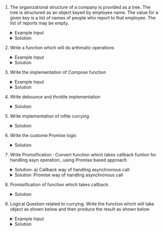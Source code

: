 1. The organizational structure of a company is provided as a tree. The tree is structured as an object keyed by    employee name. The value for a given key is a list of names of people who report to that employee. The list of reports may be empty.

    <details>
    <summary>Example input</summary>

        ```
        const tree = {
            'Jane Mayer': ['Baraka Tumuti', 'Sarah Lee', 'David Heinsburg'],
            'Baraka Tumuti': ['Abida Begum'],
            'Sarah Lee': ['David Gibbly', 'Kelsey Hamming'],
            'David Heinsburg': [],
            'Abida Begum': ['Dave Bunt', 'James Ray'],
            'David Gibbly': [],
            'Kelsey Hamming': [],
            'Dave Bunt': [],
            'James Ray': [],
        }; 
        ```
    </details>

    <details>
    <summary>Solution</summary>
    
        ```
           function printSuborg(leader) {
            let output=[];
             let reportees = tree[leader];
             if(reportees.length===0){
                 return [leader];
             }
             reportees.forEach( rep =>{
                const res= printSuborg( rep)        
                 output=[...output,...res]
             })
             return [leader,...output];
         }
         // run function
        console.log( printSuborg('Jane Mayer'));
        ```
    </details> 


2. Write a function which will do arthmatic operations

    <details>
    <summary>Example Input</summary>
    
        ```
        console.log("plus(3).minus(2).value()", plus(3).minus(2).plus(7).value());  // output: 8
        console.log("minus(3).minus(3).value()", minus(3).minus(3).value());  //// output: 0
        ```
    </details>

    <details>
    <summary>Solution</summary>

        ```
        //first solution
        class Box {
            constructor(v) { this._value = v }
            plus(v) { this._value += v; return this; }
            minus(v) { this._value -= v; return this; }
            value() { return this._value; }
        }
        function plus(v) { return new Box(v) }

        //second solution

        function plus(x) {
            return {
                _value: x,
                plus(y) { return plus(this._value + y) },
                minus(y) { return plus(this._value - y) },
                value() { return this._value }
            }
        }
        function minus(x) {
            return plus(-x)
        }
        ```
    </details>


2. Write the implementation of Compose function

    <details>
    <summary>Example Input</summary>
    
        ```
        console.info(compose(mul,sum)(2))   // should print 16
        ```
    </details>

    <details>
    <summary>Solution</summary>

        ```
        function sum(a) {
            return a + a;
        }
        function mul(a) {
            return a * a;
        }

        function compose(...funcs) {
            return (args)=>{
                return funcs.reduceRight((acc,fun)=> fun(acc),args);
            }
        }
        ```
    </details>

3. Write debounce and throttle implementation

    <details>
    <summary>Solution</summary>
    
        ```
        function debounce(func, timeout = 300){
            let timer;
            return (...args) => {
                clearTimeout(timer);
                let self =this;
                timer = setTimeout(() => { func.apply(self, args); }, timeout);
            };
        }
        function saveInput(args){
            console.log('Saving data',args);
            console.log(this)
        }

        let obj={
            name:"Prashant"
        }
        const processChange = debounce.call(obj,saveInput);
        processChange("test");

       function throttle(func, limit) {
          let lastFunc;
          let lastRan;

          return function() {
            const context = this;
            const args = arguments;
        
            if (!lastRan) {
              func.apply(context, args);
              lastRan = Date.now();
            } else {
              clearTimeout(lastFunc);
              lastFunc = setTimeout(function() {
                if ((Date.now() - lastRan) >= limit) {
                  func.apply(context, args);
                  lastRan = Date.now();
                }
              }, limit - (Date.now() - lastRan));
            }
          };
        }

        ```
    </details>


5. Write implementation of infite currying
    <details>
    <summary>Solution</summary>
    
        ```
        function infiniteSum(a) {
            return function (b){
                if(b){
                    return infiniteSum(a+b);
                }
                return a;
            }
        }
        console.log(infiniteSum(3)(3)())
        ```
    </details>


6. Write the custome Promise logic
    <details>
    <summary>Solution</summary>
    
        ```
        Solution:
        function CustomePromise(executorFunc) {

            let resolution="pending";
            let successCb=[];
            let failureCb=[];

            function resolve(params) {
                const [successfunc] = successCb;
                successfunc(params);
            }

            function reject(params) {
                const [failureFunc] = failureCb;
                failureFunc(params);
            }

            setTimeout(()=>{
                executorFunc(resolve,reject);
            },1000);

            return{
                status:resolution,
                then:function (successfunc,failureFunc) {
                    if(this.status=='pending'){
                        successCb.push(successfunc);
                        failureCb.push(failureFunc);
                    }else{
                        successCb("successCb");
                    }
                }
            }
        }


        const ourPromise = new CustomePromise((resolve,reject)=>{
            resolve("i am done");
        })

        console.log(ourPromise)
        ourPromise.then((value)=> console.log(value));
        ```
    </details>


7. Write Promsification : Convert function which takes callback funtion for handling asyn operation...using Promise based approach   

    <details>
    <summary>Solution: a) Callback way of handling asynchronous call.</summary>
    
        ```
        function loadScript(scriptfile,callBack){
            const script=document.createElement("script")
            script.src=scriptfile;
            script.onload=function(ev){
                callBack(null,"script loaded");
            }
            document.head.append(script);
        }

        function callBack(err,result){
            if(err){
                // do something
            }else{
                // do something
            }
        }
        loadScript("some/script.js",callBack)
        ```
    </details>

    <details>
    <summary>Solution :Promise way of handling asynchronous call</summary>

            ```
            function loadScriptPromise(scriptfile){
                return new Promise((resolve,reject)=>{
                    const script=document.createElement("script")
                    script.src=scriptfile;
                    script.onload=function(ev){
                        resolve("script loaded");
                    }
                    script.onerror=function(ev){
                        reject(new Error("script error"));
                    }
                    document.head.append(script);
                });
            }

            loadScriptPromise("some/script.js")
            .then(res=>console.log(res))
            .catch(err=>console.log(err))
            ```
    </details>


8. Promisification of function which takes callback.

    <details>
    <summary>Solution</summary>

        ```
        function promisify(func){
            return (...args)=>{
                let bogus="";// as i want to use return statement in arrow function and avoid warning
                return new Promise((resolve,reject)=>{
                    const callBack1=(err,res)=>{
                            if(err) reject(err);
                            else resolve(res);
                    }
                    const newArgs=args.push(callBack1);
                return func.call(newArgs);
                })
            }
        }

        promisify(loadScript)("some/script").then(()=>console.log("done"))
        ```

    </details>


9. Logical Question related to currying. Write the function which will take object as shown below and then produce the result as shown below

    <details>
    <summary>Example Input</summary>

            ```
            const e = expresssion({
                sum: "a+b",
                mul: "a*b",
                nested: {
                    sum: "a+b"
                }
            })
            ```
    </details>

    <details>
    <summary>Solution</summary>

        ```
        function expresssion(obj){
            return( (a,b)=>{
                const output={};
                Object.keys(obj).forEach(key=>{
                    if (typeof obj[key]==='object'){
                    const res= expresssion(obj[key])(a,b);
                        output[key]=res;
                    }else{
                        const operation = obj[key][1];
                        output[key]=eval(`${a} ${operation} ${b}`);
                    }
                })
                return output;
            })
        }
        ```
    </details>


